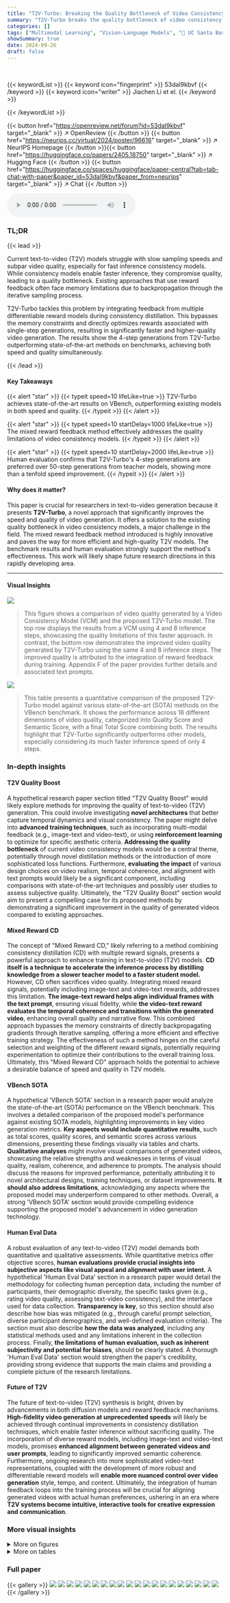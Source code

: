 ```yaml
---
title: "T2V-Turbo: Breaking the Quality Bottleneck of Video Consistency Model with Mixed Reward Feedback"
summary: "T2V-Turbo breaks the quality bottleneck of video consistency models by integrating mixed reward feedback during consistency distillation, enabling high-quality video generation with significantly fast..."
categories: []
tags: ["Multimodal Learning", "Vision-Language Models", "🏢 UC Santa Barbara",]
showSummary: true
date: 2024-09-26
draft: false
---
```


<br>

{{< keywordList >}}
{{< keyword icon="fingerprint" >}} 53daI9kbvf {{< /keyword >}}
{{< keyword icon="writer" >}} Jiachen Li et el. {{< /keyword >}}
 
{{< /keywordList >}}

{{< button href="https://openreview.net/forum?id=53daI9kbvf" target="_blank" >}}
↗ OpenReview
{{< /button >}}
{{< button href="https://neurips.cc/virtual/2024/poster/96616" target="_blank" >}}
↗ NeurIPS Homepage
{{< /button >}}{{< button href="https://huggingface.co/papers/2405.18750" target="_blank" >}}
↗ Hugging Face
{{< /button >}}
{{< button href="https://huggingface.co/spaces/huggingface/paper-central?tab=tab-chat-with-paper&paper_id=53daI9kbvf&paper_from=neurips" target="_blank" >}}
↗ Chat
{{< /button >}}



<audio controls>
    <source src="https://ai-paper-reviewer.com/53daI9kbvf/podcast.wav" type="audio/wav">
    Your browser does not support the audio element.
</audio>


### TL;DR


{{< lead >}}

Current text-to-video (T2V) models struggle with slow sampling speeds and subpar video quality, especially for fast inference consistency models.  While consistency models enable faster inference, they compromise quality, leading to a quality bottleneck.  Existing approaches that use reward feedback often face memory limitations due to backpropagation through the iterative sampling process.



T2V-Turbo tackles this problem by integrating feedback from multiple differentiable reward models during consistency distillation.  This bypasses the memory constraints and directly optimizes rewards associated with single-step generations, resulting in significantly faster and higher-quality video generation. The results show the 4-step generations from T2V-Turbo outperforming state-of-the-art methods on benchmarks, achieving both speed and quality simultaneously.

{{< /lead >}}


#### Key Takeaways

{{< alert "star" >}}
{{< typeit speed=10 lifeLike=true >}} T2V-Turbo achieves state-of-the-art results on VBench, outperforming existing models in both speed and quality. {{< /typeit >}}
{{< /alert >}}

{{< alert "star" >}}
{{< typeit speed=10 startDelay=1000 lifeLike=true >}} The mixed reward feedback method effectively addresses the quality limitations of video consistency models. {{< /typeit >}}
{{< /alert >}}

{{< alert "star" >}}
{{< typeit speed=10 startDelay=2000 lifeLike=true >}} Human evaluation confirms that T2V-Turbo's 4-step generations are preferred over 50-step generations from teacher models, showing more than a tenfold speed improvement. {{< /typeit >}}
{{< /alert >}}

#### Why does it matter?
This paper is crucial for researchers in text-to-video generation because it presents **T2V-Turbo**, a novel approach that significantly improves the speed and quality of video generation.  It offers a solution to the existing quality bottleneck in video consistency models, a major challenge in the field. The mixed reward feedback method introduced is highly innovative and paves the way for more efficient and high-quality T2V models.  The benchmark results and human evaluation strongly support the method's effectiveness. This work will likely shape future research directions in this rapidly developing area.

------
#### Visual Insights



![](https://ai-paper-reviewer.com/53daI9kbvf/figures_0_1.jpg)

> This figure shows a comparison of video quality generated by a Video Consistency Model (VCM) and the proposed T2V-Turbo model.  The top row displays the results from a VCM using 4 and 8 inference steps, showcasing the quality limitations of this faster approach. In contrast, the bottom row demonstrates the improved video quality generated by T2V-Turbo using the same 4 and 8 inference steps.  The improved quality is attributed to the integration of reward feedback during training.  Appendix F of the paper provides further details and associated text prompts.





![](https://ai-paper-reviewer.com/53daI9kbvf/tables_5_1.jpg)

> This table presents a quantitative comparison of the proposed T2V-Turbo model against various state-of-the-art (SOTA) methods on the VBench benchmark.  It shows the performance across 16 different dimensions of video quality, categorized into Quality Score and Semantic Score, with a final Total Score combining both. The results highlight that T2V-Turbo significantly outperforms other models, especially considering its much faster inference speed of only 4 steps.





### In-depth insights


#### T2V Quality Boost
A hypothetical research paper section titled "T2V Quality Boost" would likely explore methods for improving the quality of text-to-video (T2V) generation.  This could involve investigating **novel architectures** that better capture temporal dynamics and visual consistency.  The paper might delve into **advanced training techniques**, such as incorporating multi-modal feedback (e.g., image-text and video-text),  or using **reinforcement learning** to optimize for specific aesthetic criteria.  **Addressing the quality bottleneck** of current video consistency models would be a central theme, potentially through novel distillation methods or the introduction of more sophisticated loss functions.  Furthermore, **evaluating the impact** of various design choices on video realism, temporal coherence, and alignment with text prompts would likely be a significant component, including comparisons with state-of-the-art techniques and possibly user studies to assess subjective quality.  Ultimately, the "T2V Quality Boost" section would aim to present a compelling case for its proposed methods by demonstrating a significant improvement in the quality of generated videos compared to existing approaches.

#### Mixed Reward CD
The concept of "Mixed Reward CD," likely referring to a method combining consistency distillation (CD) with multiple reward signals, presents a powerful approach to enhance training in text-to-video (T2V) models.  **CD itself is a technique to accelerate the inference process by distilling knowledge from a slower teacher model to a faster student model.**  However, CD often sacrifices video quality. Integrating mixed reward signals, potentially including image-text and video-text rewards, addresses this limitation. **The image-text reward helps align individual frames with the text prompt**, ensuring visual fidelity, while **the video-text reward evaluates the temporal coherence and transitions within the generated video**, enhancing overall quality and narrative flow. This combined approach bypasses the memory constraints of directly backpropagating gradients through iterative sampling, offering a more efficient and effective training strategy. The effectiveness of such a method hinges on the careful selection and weighting of the different reward signals, potentially requiring experimentation to optimize their contributions to the overall training loss.  Ultimately, this "Mixed Reward CD" approach holds the potential to achieve a desirable balance of speed and quality in T2V models.

#### VBench SOTA
A hypothetical 'VBench SOTA' section in a research paper would analyze the state-of-the-art (SOTA) performance on the VBench benchmark. This involves a detailed comparison of the proposed model's performance against existing SOTA models, highlighting improvements in key video generation metrics.  **Key aspects would include quantitative results**, such as total scores, quality scores, and semantic scores across various dimensions, presenting these findings visually via tables and charts. **Qualitative analyses** might involve visual comparisons of generated videos, showcasing the relative strengths and weaknesses in terms of visual quality, realism, coherence, and adherence to prompts. The analysis should discuss the reasons for improved performance, potentially attributing it to novel architectural designs, training techniques, or dataset improvements.  **It should also address limitations**, acknowledging any aspects where the proposed model may underperform compared to other methods.  Overall, a strong 'VBench SOTA' section would provide compelling evidence supporting the proposed model's advancement in video generation technology.

#### Human Eval Data
A robust evaluation of any text-to-video (T2V) model demands both quantitative and qualitative assessments. While quantitative metrics offer objective scores, **human evaluations provide crucial insights into subjective aspects like visual appeal and alignment with user intent.**  A hypothetical 'Human Eval Data' section in a research paper would detail the methodology for collecting human perception data, including the number of participants, their demographic diversity, the specific tasks given (e.g., rating video quality, assessing text-video consistency), and the interface used for data collection.  **Transparency is key**, so this section should also describe how bias was mitigated (e.g., through careful prompt selection, diverse participant demographics, and well-defined evaluation criteria).  The section must also describe **how the data was analyzed**, including any statistical methods used and any limitations inherent in the collection process.  Finally, **the limitations of human evaluation, such as inherent subjectivity and potential for biases**, should be clearly stated.  A thorough 'Human Eval Data' section would strengthen the paper's credibility, providing strong evidence that supports the main claims and providing a complete picture of the research limitations.

#### Future of T2V
The future of text-to-video (T2V) synthesis is bright, driven by advancements in both diffusion models and reward feedback mechanisms.  **High-fidelity video generation at unprecedented speeds** will likely be achieved through continual improvements in consistency distillation techniques, which enable faster inference without sacrificing quality. The incorporation of diverse reward models, including image-text and video-text models, promises **enhanced alignment between generated videos and user prompts**, leading to significantly improved semantic coherence.  Furthermore, ongoing research into more sophisticated video-text representations, coupled with the development of more robust and differentiable reward models will **enable more nuanced control over video generation** style, tempo, and content.  Ultimately, the integration of human feedback loops into the training process will be crucial for aligning generated videos with actual human preferences, ushering in an era where **T2V systems become intuitive, interactive tools for creative expression and communication**.


### More visual insights

<details>
<summary>More on figures
</summary>


![](https://ai-paper-reviewer.com/53daI9kbvf/figures_1_1.jpg)

> The figure illustrates the training process of T2V-Turbo.  It shows how mixed reward feedback from both image-text and video-text reward models is integrated into the consistency distillation process. The gradient from reward maximization and the gradient from distillation are shown separately.  A single-step generation is used, and the overall process aims to improve the video generation quality by optimizing for both visual appeal and text alignment.


![](https://ai-paper-reviewer.com/53daI9kbvf/figures_6_1.jpg)

> This figure shows the results of human evaluation comparing the 4-step and 8-step generations of T2V-Turbo with their respective teacher models (50-step DDIM samples) and baseline VCMs (4-step).  The evaluation used 700 prompts from the EvalCrafter benchmark, assessing visual quality, text-video alignment, and overall preference.  The top half displays results for T2V-Turbo (VC2), and the bottom half shows results for T2V-Turbo (MS).  Each bar graph shows the percentage of human preferences for each model, broken down by the three evaluation metrics.


![](https://ai-paper-reviewer.com/53daI9kbvf/figures_6_2.jpg)

> This figure presents a qualitative comparison of video generations from four different models: a baseline Video Consistency Model (VCM) with 4 inference steps, the teacher T2V model with 50 inference steps, and the proposed T2V-Turbo model with both 4 and 8 inference steps.  The left column shows results from distilling the T2V-Turbo model from VideoCrafter2, while the right column displays results from distilling it from ModelScopeT2V. Each row shows a different video generation task, with each column demonstrating the differences in video quality between the four models. The image aims to visually showcase the improved video quality of the T2V-Turbo model over the baseline VCM and teacher model, especially within the fewer steps.


![](https://ai-paper-reviewer.com/53daI9kbvf/figures_19_1.jpg)

> This figure illustrates the training process of the T2V-Turbo model. It shows how reward feedback from both image-text and video-text reward models is integrated into the consistency distillation (CD) process.  Instead of backpropagating gradients through the entire iterative sampling process, T2V-Turbo directly optimizes rewards associated with single-step generations, thereby improving efficiency and video quality.


![](https://ai-paper-reviewer.com/53daI9kbvf/figures_21_1.jpg)

> This figure presents an ablation study on the impact of different image-text reward models (Rimg) on the quality of video generation.  Four sets of video frames are shown for the same prompt: a baseline VCM (VC2), and three versions of the VCM with added reward feedback from three different Rimg models: HPSv2.1, PickScore, and ImgRwd.  The results illustrate that integrating any of these reward models improves the generated video quality compared to the baseline VCM. The visual differences highlight how each Rimg model affects the visual details and consistency of the generated video frames.


![](https://ai-paper-reviewer.com/53daI9kbvf/figures_21_2.jpg)

> This figure shows an ablation study comparing the performance of different image-text reward models (Rimg) when integrated into a video consistency model (VCM).  Four different versions of the VCM are shown: one baseline VCM and three versions where different Rimg models (HPSv2.1, PickScore, and ImgRwd) are incorporated.  Each model generates a sequence of video frames depicting a dog wearing sunglasses.  The results demonstrate that adding any of the reward models improves the generated video's quality compared to the baseline VCM. The specific improvements are visually apparent in the frames.


![](https://ai-paper-reviewer.com/53daI9kbvf/figures_21_3.jpg)

> This figure shows an ablation study on the choice of image-text reward models (Rimg) used in the T2V-Turbo model.  It compares the video generation quality of four models: a baseline VCM (Video Consistency Model), and three variations of the VCM that incorporate feedback from three different Rimg models (HPSv2.1, PickScore, and ImgRwd).  The results indicate that incorporating reward feedback from any of these Rimg models leads to improved video generation quality compared to the baseline VCM.


![](https://ai-paper-reviewer.com/53daI9kbvf/figures_22_1.jpg)

> This figure shows a comparison of video quality generated by the T2V-Turbo model and a Video Consistency Model (VCM). The left side shows videos generated by a VCM using 4 and 8 steps inference while the right side shows videos generated by T2V-Turbo. The T2V-Turbo model achieved significantly better video quality than the VCM model, demonstrating the effectiveness of the proposed approach.


![](https://ai-paper-reviewer.com/53daI9kbvf/figures_22_2.jpg)

> This figure shows the results of video generation using T2V-Turbo and a baseline Video Consistency Model (VCM).  The top row displays results from a Video Consistency Model, demonstrating lower image quality. The bottom row shows T2V-Turbo's significantly improved video quality with only 4-8 inference steps, in comparison to VCM's 8-step approach. The text prompts used to generate the videos are provided in Appendix F.


![](https://ai-paper-reviewer.com/53daI9kbvf/figures_22_3.jpg)

> This figure shows a qualitative comparison of video generations from four different models using two different prompts.  The models compared are a 4-step Video Consistency Model (VCM), a 50-step teacher T2V model, a 4-step T2V-Turbo model, and an 8-step T2V-Turbo model.  The left side shows results for the VC2 variant of T2V-Turbo, while the right side shows results for the MS variant. Each row represents the outputs from the different models for a specific prompt.


![](https://ai-paper-reviewer.com/53daI9kbvf/figures_23_1.jpg)

> This figure illustrates the training process of the T2V-Turbo model.  It highlights the integration of reward feedback from both image-text and video-text reward models.  Instead of backpropagating gradients through the entire iterative sampling process, T2V-Turbo directly optimizes rewards associated with single-step generations, making the training process more efficient and memory-friendly. The diagram shows how gradients from reward maximization and distillation are combined and used to optimize the single-step generation within the consistency distillation process.


![](https://ai-paper-reviewer.com/53daI9kbvf/figures_23_2.jpg)

> This figure showcases a qualitative comparison of video generation results from four different methods: a baseline Video Consistency Model (VCM) with 4 inference steps, the original teacher T2V model with 50 steps, and the proposed T2V-Turbo method with both 4 and 8 steps.  The left side shows results when using VideoCrafter2 as the teacher model, and the right side uses ModelScopeT2V.  The comparison highlights the visual quality improvements achieved by T2V-Turbo, demonstrating its ability to match or even surpass the quality of the 50-step teacher model while significantly reducing computational cost.


![](https://ai-paper-reviewer.com/53daI9kbvf/figures_23_3.jpg)

> This figure shows a qualitative comparison of video generations from four different models using two example prompts.  The models compared are a 4-step Video Consistency Model (VCM), a 50-step teacher text-to-video (T2V) model, a 4-step T2V-Turbo model, and an 8-step T2V-Turbo model.  The left side shows results using the VideoCrafter2 teacher model, while the right side shows results using the ModelScopeT2V teacher model.  The image visually demonstrates the improvements in video quality achieved by T2V-Turbo, especially considering its significantly faster inference speed.


![](https://ai-paper-reviewer.com/53daI9kbvf/figures_24_1.jpg)

> This figure showcases the results of using the T2V-Turbo model to generate videos.  The top row shows videos generated using VideoCrafter2, a model known for generating high-quality videos but requiring many inference steps (8-step).  The bottom row shows videos produced by T2V-Turbo, demonstrating that it can generate comparable quality with fewer inference steps (4-step). This highlights T2V-Turbo's ability to maintain high-quality video generation despite significantly faster inference times. The examples illustrate the impact of the mixed reward feedback integrated into the T2V-Turbo training process.


![](https://ai-paper-reviewer.com/53daI9kbvf/figures_24_2.jpg)

> This figure shows a qualitative comparison of video generation results from four different methods.  The first column shows videos generated by a baseline Video Consistency Model (VCM) using only 4 inference steps. The second column shows videos generated by the teacher model (a pre-trained text-to-video diffusion model) using 50 inference steps.  The third and fourth columns show the results from the proposed T2V-Turbo method using 4 and 8 steps respectively. Two different versions of T2V-Turbo are compared, (VC2) and (MS). The left half of the figure shows the VC2 results and the right shows the MS results. The purpose is to visually demonstrate the quality improvement and speedup achieved by T2V-Turbo compared to the baseline VCM and the teacher model.


![](https://ai-paper-reviewer.com/53daI9kbvf/figures_25_1.jpg)

> This figure shows additional qualitative comparison results for T2V-Turbo (MS) model.  It presents visual comparisons of video generation outputs for two different prompts: 'Mickey Mouse is dancing on white background' and 'a man looking at a distant mountain in Sci-fi style'.  The comparison includes outputs from the ModelScopeT2V (50-step), VCM (MS, 4-step), T2V-Turbo (MS, 4-step), and T2V-Turbo (MS, 8-step) models. The purpose is to visually demonstrate the improvements in video quality and coherence achieved by the T2V-Turbo approach compared to baseline VCM and the teacher model.


![](https://ai-paper-reviewer.com/53daI9kbvf/figures_25_2.jpg)

> This figure provides additional qualitative comparisons of video generation results from different models. It specifically compares the 4-step and 8-step generations from T2V-Turbo (MS), the 50-step generations from its teacher model (ModelScopeT2V), and the 4-step generations from the baseline VCM (MS). Two video prompts are used: 'Mickey Mouse is dancing on white background' and 'a man looking at a distant mountain in Sci-fi style'.  The image shows several frames from the resulting videos, allowing for a visual comparison of video quality and fidelity across the different methods.


![](https://ai-paper-reviewer.com/53daI9kbvf/figures_26_1.jpg)

> This figure shows an ablation study comparing the performance of different image-text reward models (Rimg) when incorporated into the training process of a Video Consistency Model (VCM). Three different Rimg models were tested: HPSv2.1, PickScore, and ImageReward, and their outputs compared against the baseline VCM. The results demonstrate that all three Rimg models improve the video generation quality compared to the baseline VCM.


![](https://ai-paper-reviewer.com/53daI9kbvf/figures_26_2.jpg)

> This figure illustrates the training process of T2V-Turbo.  It highlights the integration of reward feedback from both image-text and video-text reward models. Instead of backpropagating gradients through the entire iterative sampling process, T2V-Turbo optimizes rewards directly associated with single-step generations, thus overcoming memory constraints.


![](https://ai-paper-reviewer.com/53daI9kbvf/figures_26_3.jpg)

> This figure shows an ablation study comparing the performance of different image-text reward models (Rimg) when integrated into the video consistency model (VCM). Three different models (HPSv2.1, PickScore, and ImageReward) were tested, and the results were compared to the baseline VCM and the proposed T2V-Turbo. Each image shows a sequence of four frames generated for a given prompt.


![](https://ai-paper-reviewer.com/53daI9kbvf/figures_27_1.jpg)

> This figure shows an ablation study comparing the performance of different image-text reward models (Rimg) when integrated into a video consistency model (VCM).  The baseline VCM is compared to three variations incorporating HPSv2.1, PickScore, and ImageReward models.  The results demonstrate that integrating any of these three models improves the video generation quality compared to the baseline VCM.


![](https://ai-paper-reviewer.com/53daI9kbvf/figures_27_2.jpg)

> This figure shows an ablation study comparing the performance of different image-text reward models (Rimg) when combined with a video consistency model (VCM).  Three different Rimg models (HPSv2.1, PickScore, and ImageReward) were tested and compared to a baseline VCM without an added Rimg.  The results show that adding any of the three Rimg models improved the generated video quality compared to the baseline VCM, suggesting that incorporating feedback from an image-text reward model enhances the video generation process.


![](https://ai-paper-reviewer.com/53daI9kbvf/figures_27_3.jpg)

> This figure shows an ablation study comparing the performance of different image-text reward models (Rimg) in improving the quality of video generation. The results demonstrate that using any of the three tested Rimg models (HPSv2.1, PickScore, and ImageReward) results in higher-quality video generation compared to the baseline Video Consistency Model (VCM).


![](https://ai-paper-reviewer.com/53daI9kbvf/figures_28_1.jpg)

> This figure presents an ablation study comparing the performance of different image-text reward models (Rimg) in improving video generation quality when integrated into a Video Consistency Model (VCM).  Three different Rimg models (HPSv2.1, PickScore, and ImageReward) are compared against a baseline VCM without any Rimg. The results showcase that incorporating any of the tested Rimg models leads to a significant improvement in the quality of 4-step video generations compared to the baseline VCM.


![](https://ai-paper-reviewer.com/53daI9kbvf/figures_28_2.jpg)

> This figure shows an ablation study on the effect of different image-text reward models (Rimg) on video generation quality.  Three different Rimg models (HPSv2.1, PickScore, and ImageReward) are compared against a baseline video consistency model (VCM).  The results demonstrate that incorporating feedback from any of these Rimg models improves the quality of the generated 4-step videos compared to the baseline VCM.


</details>




<details>
<summary>More on tables
</summary>


![](https://ai-paper-reviewer.com/53daI9kbvf/tables_7_1.jpg)
> This table presents a quantitative comparison of the proposed T2V-Turbo model against various state-of-the-art (SOTA) methods on the VBench benchmark.  The benchmark consists of 16 dimensions evaluating different aspects of video quality.  The table highlights the superior performance of T2V-Turbo across multiple dimensions, achieving the highest total score despite using significantly fewer inference steps (4) compared to other models.  Quality and Semantic scores are also shown, along with a breakdown of individual dimension scores.

![](https://ai-paper-reviewer.com/53daI9kbvf/tables_7_2.jpg)
> This table presents an ablation study comparing different choices for the video-text reward model (Rvid) within the T2V-Turbo framework.  It shows the impact of using either ViCLIP or InternVid2 S2 on the overall performance, measured by total, quality, and semantic scores on the VBench benchmark.  The results demonstrate that T2V-Turbo consistently outperforms a baseline VCM+Rimg model, regardless of the Rvid chosen.

![](https://ai-paper-reviewer.com/53daI9kbvf/tables_18_1.jpg)
> This table presents a quantitative comparison of the proposed T2V-Turbo model against various baseline models on the VBench benchmark.  The comparison is across 16 different video quality dimensions, categorized into Quality and Semantic scores which are then combined into a Total Score.  The table highlights that T2V-Turbo outperforms existing methods, even proprietary ones, in terms of overall quality despite using significantly fewer inference steps.

![](https://ai-paper-reviewer.com/53daI9kbvf/tables_20_1.jpg)
> This table presents a quantitative comparison of the proposed T2V-Turbo model against several state-of-the-art (SOTA) text-to-video (T2V) models.  The evaluation is performed using the VBench benchmark, which assesses T2V models across 16 different dimensions related to video quality, semantics, and consistency.  The table shows that T2V-Turbo outperforms existing models, even those from proprietary systems, by a significant margin in the overall quality score, achieving this with far fewer inference steps.

</details>




### Full paper

{{< gallery >}}
<img src="https://ai-paper-reviewer.com/53daI9kbvf/1.png" class="grid-w50 md:grid-w33 xl:grid-w25" />
<img src="https://ai-paper-reviewer.com/53daI9kbvf/2.png" class="grid-w50 md:grid-w33 xl:grid-w25" />
<img src="https://ai-paper-reviewer.com/53daI9kbvf/3.png" class="grid-w50 md:grid-w33 xl:grid-w25" />
<img src="https://ai-paper-reviewer.com/53daI9kbvf/4.png" class="grid-w50 md:grid-w33 xl:grid-w25" />
<img src="https://ai-paper-reviewer.com/53daI9kbvf/5.png" class="grid-w50 md:grid-w33 xl:grid-w25" />
<img src="https://ai-paper-reviewer.com/53daI9kbvf/6.png" class="grid-w50 md:grid-w33 xl:grid-w25" />
<img src="https://ai-paper-reviewer.com/53daI9kbvf/7.png" class="grid-w50 md:grid-w33 xl:grid-w25" />
<img src="https://ai-paper-reviewer.com/53daI9kbvf/8.png" class="grid-w50 md:grid-w33 xl:grid-w25" />
<img src="https://ai-paper-reviewer.com/53daI9kbvf/9.png" class="grid-w50 md:grid-w33 xl:grid-w25" />
<img src="https://ai-paper-reviewer.com/53daI9kbvf/10.png" class="grid-w50 md:grid-w33 xl:grid-w25" />
<img src="https://ai-paper-reviewer.com/53daI9kbvf/11.png" class="grid-w50 md:grid-w33 xl:grid-w25" />
<img src="https://ai-paper-reviewer.com/53daI9kbvf/12.png" class="grid-w50 md:grid-w33 xl:grid-w25" />
<img src="https://ai-paper-reviewer.com/53daI9kbvf/13.png" class="grid-w50 md:grid-w33 xl:grid-w25" />
<img src="https://ai-paper-reviewer.com/53daI9kbvf/14.png" class="grid-w50 md:grid-w33 xl:grid-w25" />
<img src="https://ai-paper-reviewer.com/53daI9kbvf/15.png" class="grid-w50 md:grid-w33 xl:grid-w25" />
<img src="https://ai-paper-reviewer.com/53daI9kbvf/16.png" class="grid-w50 md:grid-w33 xl:grid-w25" />
<img src="https://ai-paper-reviewer.com/53daI9kbvf/17.png" class="grid-w50 md:grid-w33 xl:grid-w25" />
<img src="https://ai-paper-reviewer.com/53daI9kbvf/18.png" class="grid-w50 md:grid-w33 xl:grid-w25" />
<img src="https://ai-paper-reviewer.com/53daI9kbvf/19.png" class="grid-w50 md:grid-w33 xl:grid-w25" />
<img src="https://ai-paper-reviewer.com/53daI9kbvf/20.png" class="grid-w50 md:grid-w33 xl:grid-w25" />
{{< /gallery >}}
